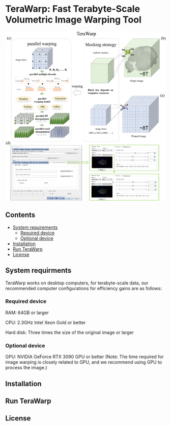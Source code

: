 # TeraWarp: Fast Terabyte-Scale Volumetric Image Warping Tool
![Image](figure1.png)

## Contents
- [System requirements](#System-requirments)
  - [Required device](#Required-device)
  - [Optional device](#Optional-device)
- [Installation](#Installation)
- [Run TeraWarp](#Run-TeraWarp)
- [License](#license)

## System requirments
TeraWarp works on desktop computers, for terabyte-scale data, our recommended computer configurations for efficiency gains are as follows:

### Required device
RAM: 64GB or larger

CPU: 2.3GHz Intel Xeon Gold or better

Hard disk: Three times the size of the original image or larger

### Optional device
GPU: NVIDIA GeForce RTX 3090 GPU or better
(Note: The time required for image warping is closely related to GPU, and we recommend using GPU to process the image.)




## Installation






## Run TeraWarp





## License





